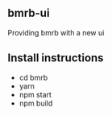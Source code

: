 ## bmrb-ui
Providing bmrb with a new ui 

##  Install instructions

- cd bmrb
- yarn
- npm start
- npm build
